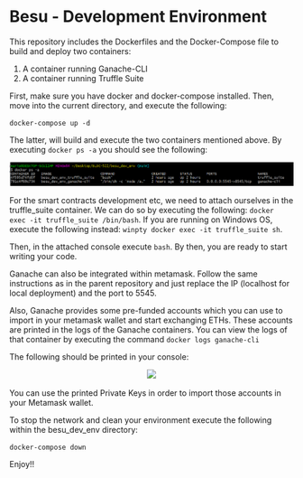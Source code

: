 
# Besu - Development Environment

This repository includes the Dockerfiles and the Docker-Compose file to build and deploy two containers:
1) A container running Ganache-CLI
2) A container running Truffle Suite

First, make sure you have docker and docker-compose installed. Then, move into the current directory, and execute the following:
```
docker-compose up -d
```
The latter, will build and execute the two containers mentioned above. By executing ```docker ps -a``` you should see the following: 

<p align="center"><img src="https://github.com/UNIC-IFF/BLOC-522/blob/main/figures/docker-ps-a.PNG?raw=true"/></p>

For the smart contracts development etc, we need to attach ourselves in the truffle_suite container. We can do so by executing the following: 
```docker exec -it truffle_suite /bin/bash```. 
If you are running on Windows OS, execute the following instead:  ```winpty docker exec -it truffle_suite sh```.

Then, in the attached console execute ```bash```. By then, you are ready to start writing your code.

Ganache can also be integrated within metamask. Follow the same instructions as in the parent repository and just replace the IP (localhost for local deployment) and the port to 5545.

Also, Ganache provides some pre-funded accounts which you can use to import in your metamask wallet and start exchanging ETHs. These accounts are printed in the logs of the Ganache containers. You can view the logs of that container by executing the command 
```docker logs ganache-cli```

The following should be printed in your console: 
<p align="center"><img src="https://github.com/UNIC-IFF/BLOC-522/blob/main/figures/docker_logs_ganache.PNG?raw=true"/></p>

You can use the printed Private Keys in order to import those accounts in your Metamask wallet.

To stop the network and clean your environment execute the following within the besu_dev_env directory:
```
docker-compose down
```

Enjoy!!

